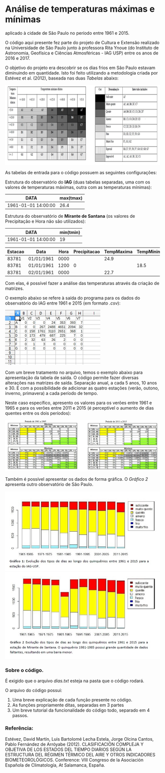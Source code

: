 # Análise de temperaturas máximas e mínimas
aplicado à cidade de São Paulo no período entre 1961 e 2015.

O código aqui presente fez parte do projeto de Cultura e Extensão realizado na Universidade de São Paulo junto à professora Rita Ynoue (do Instituto de Astronomia, Geofísica e Ciências Atmosféricas - IAG USP) entre os anos de 2016 e 2017.

O objetivo do projeto era descobrir se os dias frios em Sâo Paulo estavam diminuindo em quantidade.
Isto foi feito utilizando a metodologia criada por Estévez et al. (2012), baseada nas duas *Tabelas* abaixo:

<img src="Imagens/1.tabelaprojeto.jpg" height=260>

As tabelas de entrada para o código possuem as seguintes configurações:

Estrutura do observatório do **IAG** (duas tabelas separadas, uma com os valores de temperaturas máximas, outra com as temperaturas mínimas):

<table>
  <thead>
    <th>DATA</th>
    <th>max(tmax)</th>
  </thead>
  <tbody>
    <tr>
      <td>1961-01-01 14:00:00</td>
      <td>26.4</td>
    </tr>

<table>
  <thead>
    <th>DATA</th>
    <th>min(tmin)</th>
  </thead>
  <tbody>
    <tr>
      <td>1961-01-01 14:00:00</td>
      <td>19</td>
    </tr>

Estrutura do observatório de **Mirante de Santana** (os valores de Precipitação e Hora não são utilizados):

| Estacao | Data       | Hora | Precipitacao | TempMaxima | TempMinima |
|---------|------------|------|--------------|------------|------------|
| 83781   | 01/01/1961 | 0000 |              | 24.9       |            |
| 83781   | 01/01/1961 | 1200 | 0            |            | 18.5       |
| 83781   | 02/01/1961 | 0000 |              | 22.7       |            |

Com elas, é possível fazer a análise das temperaturas através da criação de matrizes.

O exemplo abaixo se refere à saída do programa para os dados do observatório do IAG entre 1961 e 2015 (em formato *.csv*):

<img src="Imagens/5.exemplo.jpg">

Com um breve tratamento no arquivo, temos o exemplo abaixo para apresentação da tabela de saída.
O código permite fazer diversas alterações nas matrizes de saída. Separação anual, a cada 5 anos, 10 anos e 30. E com a possibilidade de adicionar as quatro estações (verão, outono, inverno, primavera) a cada período de tempo.

Neste caso específico, apresento os valores para os verões entre 1961 e 1965 e para os verões entre 2011 e 2015 (é perceptível o aumento de dias quentes entre os dois períodos):

<img src="Imagens/6.tabela5.jpg">

Também é possível apresentar os dados de forma gráfica. O *Gráfico 2* apresenta outro observatório de São Paulo.

<img src="Imagens/8.grafico1.jpg">
<img src="Imagens/9.grafico2.jpg">


<h3>Sobre o código.</h3>

É exigido que o arquivo *dias.txt* esteja na pasta que o código rodará.

O arquivo do código possui:
<ol>
  <li> Uma breve explicação de cada função presente no código. </li>
  <li> As funções propriamente ditas, separadas em 3 partes </li>
  <li> Um breve tutorial da funcionalidade do código todo, separado em 4 passos. </li>
</ol>


<h3>Referência:</h3>

Estévez, David Martín, Luis Bartolomé Lecha Estela, Jorge Olcina Cantos, Pablo Fernández de Arróyabe (2012). CLASIFICACIÓN COMPLEJA Y OBJETIVA DE LOS ESTADOS DEL TIEMPO DIARIOS SEGÚN LA ESTRUCTURA DEL RÉGIMEN TÉRMICO DEL AIRE Y OTROS INDICADORES BIOMETEOROLÓGICOS. Conference: VIII Congreso de la Asociación Española de Climatología, At Salamanca, España.
